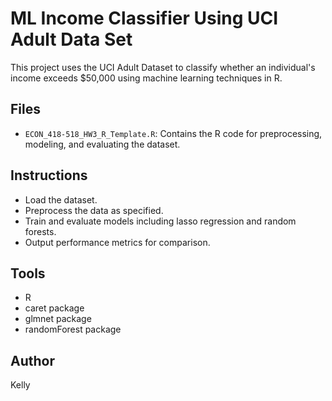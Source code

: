 # ML Income Classifier Using UCI Adult Data Set

This project uses the UCI Adult Dataset to classify whether an individual's income exceeds $50,000 using machine learning techniques in R.

## Files
- `ECON_418-518_HW3_R_Template.R`: Contains the R code for preprocessing, modeling, and evaluating the dataset.

## Instructions
- Load the dataset.
- Preprocess the data as specified.
- Train and evaluate models including lasso regression and random forests.
- Output performance metrics for comparison.

## Tools
- R
- caret package
- glmnet package
- randomForest package

## Author
Kelly
